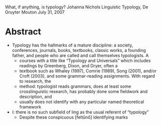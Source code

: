 
What, if anything, is typology?
Johanna Nichols 
Linguistic Typology, De Gruyter Mouton July 31, 2007

# Abstract

* Typology has the hallmarks of a mature discipline: a 
  society, conferences, journals, books, textbooks, classic works, a founding
  father, and people who are called and call themselves typologists. A
  * courses with a title like “Typology and Universals” which includes readings
    by Greenberg, Dixon, and Dryer, often a 
  * textbook such as Whaley (1997), Comrie (1989), Song (2001), and/or Croft
    (2003), and some grammar-reading assignments. With regard to research, the
  * method: typologist reads grammars, does at least some crosslinguistic
    research, has probably done some fieldwork and description, and 
  * usually does not identify with any particular named theoretical framework
* I: there is no such subfield of ling as the usual referent of “typology”
  * Despite these conspicuous [feltűnő] identifying marks

